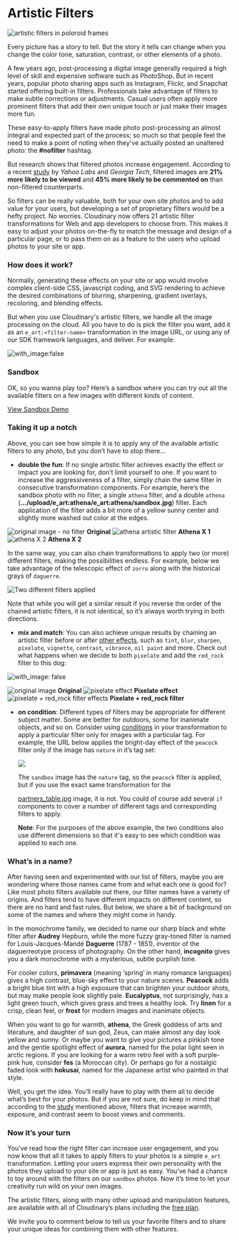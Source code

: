 # Artistic Filters

![artistic filters in poloroid frames](https://res.cloudinary.com/cloudinary/image/upload/w_700/blog_poloroid_filters_wide.jpg)

Every picture has a story to tell. But the story it tells can change when you change the color tone, saturation, contrast, or other elements of a photo.

A few years ago, post-processing a digital image generally required a high level of skill and expensive software such as PhotoShop. But in recent years, popular photo sharing apps such as Instagram, Flickr, and Snapchat started offering built-in filters. Professionals take advantage of filters to make subtle corrections or adjustments. Casual users often apply more prominent filters that add their own unique touch or just make their images more fun.

These easy-to-apply filters have made photo post-processing an almost integral and expected part of the process; so much so that people feel the need to make a point of noting when they've actually posted an unaltered photo: the **\#nofilter** hashtag.

But research shows that filtered photos increase engagement. According to a recent [study](http://comp.social.gatech.edu/papers/icwsm15.why.bakhshi.pdf) by _Yahoo Labs_ and _Georgia Tech_, filtered images are **21% more likely to be viewed** and **45% more likely to be commented on** than non-filtered counterparts.

So filters can be really valuable, both for your own site photos and to add value for your users, but developing a set of proprietary filters would be a hefty project. No worries. Cloudinary now offers 21 artistic filter transformations for Web and app developers to choose from. This makes it easy to adjust your photos on-the-fly to match the message and design of a particular page, or to pass them on as a feature to the users who upload photos to your site or app.

### How does it work?

Normally, generating these effects on your site or app would involve complex client-side CSS, javascript coding, and SVG rendering to achieve the desired combinations of blurring, sharpening, gradient overlays, recoloring, and blending effects.

But when you use Cloudinary's artistic filters, we handle all the image processing on the cloud. All you have to do is pick the filter you want, add it as an `e_art:<filter-name>` transformation in the image URL, or using any of our SDK framework languages, and deliver. For example:

![with\_image:false](https://res.cloudinary.com/demo/image/upload/e_art:red_rock/bicycle.jpg)

### Sandbox

OK, so you wanna play too? Here’s a sandbox where you can try out all the available filters on a few images with different kinds of content.

[View Sandbox Demo](https://codepen.io/cloudinary/live/EZYmgz/)

### Taking it up a notch

Above, you can see how simple it is to apply any of the available artistic filters to any photo, but you don’t have to stop there...

* **double the fun**: If no single artistic filter achieves exactly the effect or impact you are looking for, don’t limit yourself to one. If you want to increase the aggressiveness of a filter, simply chain the same filter in consecutive transformation components. For example, here’s the sandbox photo with no filter, a single `athena` filter, and a double `athena` \(**.../upload/e\_art:athena/e\_art:athena/sandbox.jpg**\) filter. Each application of the filter adds a bit more of a yellow sunny center and slightly more washed out color at the edges.  

![original image - no filter](https://res.cloudinary.com/demo/image/upload/w_200/sandbox.jpg) **Original** ![athena artistic filter](https://res.cloudinary.com/demo/image/upload/w_200/e_art:athena/sandbox.jpg) **Athena X 1** ![athena X 2](https://res.cloudinary.com/demo/image/upload/w_200/e_art:athena/e_art:athena/sandbox.jpg) **Athena X 2**

In the same way, you can also chain transformations to apply two \(or more\) different filters, making the possibilities endless. For example, below we take advantage of the telescopic effect of `zorro` along with the historical grays of `daguerre`.

![Two different filters applied](https://res.cloudinary.com/demo/image/upload/e_art:zorro/e_art:daguerre/w_300/sandbox.jpg)

Note that while you will get a similar result if you reverse the order of the chained artistic filters, it is not identical, so it’s always worth trying in both directions.

* **mix and match**: You can also achieve unique results by chaining an artistic filter before or after [other effects](https://github.com/cloudinary-developers/canadian-music-week-hackathon-guide-/tree/39a9b1c59498323c6876cd302c24ff20894ab40f/documentation/image_transformations/README.md#applying_image_effects_and_filters), such as `tint`, `blur`, `sharpen`, `pixelate`, `vignette`, `contrast`, `vibrance`, `oil paint` and more. Check out what happens when we decide to both `pixelate` and add the `red_rock` filter to this dog:

![with\_image: false](https://res.cloudinary.com/demo/image/upload/w_200/e_pixelate:3/e_art:red_rock/dog.jpg)

![original image](https://res.cloudinary.com/demo/image/upload/w_200/dog.jpg) **Original** ![pixelate effect](https://res.cloudinary.com/demo/image/upload/w_200/e_pixelate:3/dog.jpg) **Pixelate effect** ![pixelate + red\_rock filter effects](https://res.cloudinary.com/demo/image/upload/w_200/e_pixelate:3/e_art:red_rock/dog.jpg) **Pixelate + red\_rock filter**

* **on condition**: Different types of filters may be appropriate for different subject matter. Some are better for outdoors, some for inanimate objects, and so on. Consider using [conditions](https://cloudinary.com/documentation/image_transformations#specifying_conditions) in your transformation to apply a particular filter only for images with a particular tag. For example, the URL below applies the bright-day effect of the `peacock` filter only if the image has `nature` in it’s tag set:

  ![](https://res.cloudinary.com/demo/image/upload/if_!nature!_in_tags,c_fill,h_160,w_240,e_art:peacock/if_else,c_fill,h_400,w_600/sandbox.jpg)

  The `sandbox` image has the `nature` tag, so the `peacock` filter is applied, but if you use the exact same transformation for the

  [partners\_table.jpg](https://res.cloudinary.com/demo/image/upload/if_!nature!_in_tags,c_fill,h_160,w_240,e_art:peacock/if_else,c_fill,h_400,w_600/partners_table.jpg) image, it is not. You could of course add several `if` components to cover a number of different tags and corresponding filters to apply.

  **Note**: For the purposes of the above example, the two conditions also use different dimensions so that it's easy to see which condition was applied to each one.

### What’s in a name?

After having seen and experimented with our list of filters, maybe you are wondering where those names came from and what each one is good for? Like most photo filters available out there, our filter names have a variety of origins. And filters tend to have different impacts on different content, so there are no hard and fast rules. But below, we share a bit of background on some of the names and where they might come in handy.

In the monochrome family, we decided to name our sharp black and white filter after **Audrey** Hepburn, while the more fuzzy gray-toned filter is named for Louis-Jacques-Mandé **Daguerre** \(1787 - 1851\), inventor of the daguerreotype process of photography. On the other hand, **incognito** gives you a dark monochrome with a mysterious, subtle purplish tone.

For cooler colors, **primavera** \(meaning ‘spring’ in many romance languages\) gives a high contrast, blue-sky effect to your nature scenes. **Peacock** adds a bright blue tint with a high exposure that can brighten your outdoor shots, but may make people look slightly pale. **Eucalyptus**, not surprisingly, has a light green touch, which gives grass and trees a healthy look. Try **linen** for a crisp, clean feel, or **frost** for modern images and inanimate objects.

When you want to go for warmth, **athena**, the Greek goddess of arts and literature, and daughter of sun god, Zeus, can make almost any day look yellow and sunny. Or maybe you want to give your pictures a pinkish tone and the gentle spotlight effect of **aurora**, named for the polar light seen in arctic regions. If you are looking for a warm retro feel with a soft purple-pink hue, consider **fes** \(a Moroccan city\). Or perhaps go for a nostalgic faded look with **hokusai**, named for the Japanese artist who painted in that style.

Well, you get the idea. You’ll really have to play with them all to decide what’s best for your photos. But if you are not sure, do keep in mind that according to the [study](http://comp.social.gatech.edu/papers/icwsm15.why.bakhshi.pdf) mentioned above, filters that increase warmth, exposure, and contrast seem to boost views and comments.

### Now it’s your turn

You’ve read how the right filter can increase user engagement, and you now know that all it takes to apply filters to your photos is a simple `e_art` transformation. Letting your users express their own personality with the photos they upload to your site or app is just as easy. You’ve had a chance to toy around with the filters on our `sandbox` photos. Now it’s time to let your creativity run wild on your own images.

The artistic filters, along with many other upload and manipulation features, are available with all of Cloudinary’s plans including the [free plan](https://cloudinary.com/signup).

We invite you to comment below to tell us your favorite filters and to share your unique ideas for combining them with other features.

